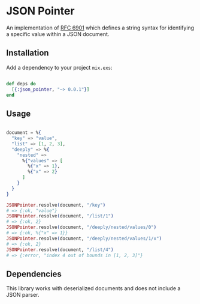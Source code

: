 # JSON Pointer

An implementation of [RFC 6901](https://tools.ietf.org/html/rfc6901) which defines a string syntax for identifying a specific value within a JSON document.

## Installation

Add a dependency to your project `mix.exs`:

```Elixir

def deps do
  [{:json_pointer, "~> 0.0.1"}]
end

```
## Usage

```Elixir

document = %{
  "key" => "value",
  "list" => [1, 2, 3],
  "deeply" => %{
    "nested" =>
      %{"values" => [
        %{"x" => 1},
        %{"x" => 2}
      ]
    }
  }
}

JSONPointer.resolve(document, "/key")
# => {:ok, "value"}
JSONPointer.resolve(document, "/list/1")
# => {:ok, 2}
JSONPointer.resolve(document, "/deeply/nested/values/0")
# => {:ok, %{"x" => 1}}
JSONPointer.resolve(document, "/deeply/nested/values/1/x")
# => {:ok, 2}
JSONPointer.resolve(document, "/list/4")
# => {:error, "index 4 out of bounds in [1, 2, 3]"}

```

## Dependencies

This library works with deserialized documents and does not include a JSON parser.